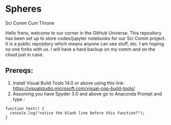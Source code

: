 # Spheres
Sci Comm Cum Throne

Hello frens, welcome to our corner in the GitHub Universe. This repository has been set up to store codes/jupyter notebooks for our Sci Comm project. It is a public repository which means anyone can see stuff, etc. I am hoping no one forks with us. I will have a hard backup on my comm and on the cloud just in case.

## Prereqs:
1. Install Visual Build Tools 14.0 or above using this link: https://visualstudio.microsoft.com/visual-cpp-build-tools/
2. Assuming you have Spyder 3.0 and above go to Anaconda Prompt and type :
```
function test() {
  console.log("notice the blank line before this function?");
}
```
